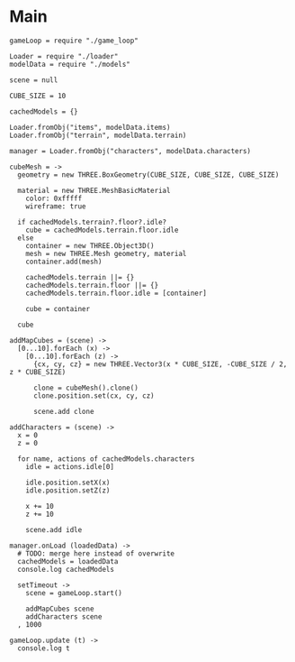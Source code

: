 Main
====

    gameLoop = require "./game_loop"
    
    Loader = require "./loader"
    modelData = require "./models" 
    
    scene = null 
    
    CUBE_SIZE = 10

    cachedModels = {}

    Loader.fromObj("items", modelData.items)
    Loader.fromObj("terrain", modelData.terrain)

    manager = Loader.fromObj("characters", modelData.characters)

    cubeMesh = ->
      geometry = new THREE.BoxGeometry(CUBE_SIZE, CUBE_SIZE, CUBE_SIZE)

      material = new THREE.MeshBasicMaterial
        color: 0xfffff
        wireframe: true

      if cachedModels.terrain?.floor?.idle?
        cube = cachedModels.terrain.floor.idle
      else
        container = new THREE.Object3D()
        mesh = new THREE.Mesh geometry, material
        container.add(mesh)
        
        cachedModels.terrain ||= {}
        cachedModels.terrain.floor ||= {}
        cachedModels.terrain.floor.idle = [container] 
        
        cube = container

      cube

    addMapCubes = (scene) ->
      [0...10].forEach (x) ->
        [0...10].forEach (z) ->
          {cx, cy, cz} = new THREE.Vector3(x * CUBE_SIZE, -CUBE_SIZE / 2, z * CUBE_SIZE)
          
          clone = cubeMesh().clone()
          clone.position.set(cx, cy, cz)       
      
          scene.add clone

    addCharacters = (scene) ->
      x = 0
      z = 0        
      
      for name, actions of cachedModels.characters
        idle = actions.idle[0]
        
        idle.position.setX(x)
        idle.position.setZ(z)
      
        x += 10 
        z += 10
        
        scene.add idle    
  
    manager.onLoad (loadedData) ->
      # TODO: merge here instead of overwrite 
      cachedModels = loadedData 
      console.log cachedModels

      setTimeout ->
        scene = gameLoop.start()
                
        addMapCubes scene
        addCharacters scene
      , 1000

    gameLoop.update (t) ->
      console.log t
